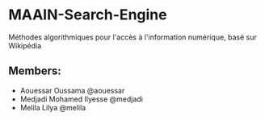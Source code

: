 # MAAIN-Search-Engine
Méthodes algorithmiques pour l'accès à l'information numérique, basé sur Wikipédia

## Members:
-	Aouessar Oussama @aouessar
-	Medjadi Mohamed Ilyesse @medjadi
-	Melila Lilya @melila
